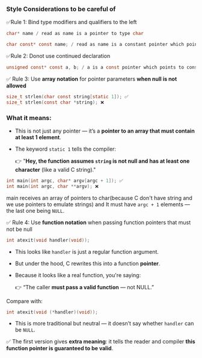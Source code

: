 ### Style Considerations to be careful of  
✅Rule 1:  Bind type modifiers and qualifiers to the left

```c
char* name / read as name is a pointer to type char

char const* const name; / read as name is a constant pointer which points to a constant char
```

✅Rule 2:  Donot use continued declaration

```c
unsigned const* const a, b; / a is a const pointer which points to constant unsigned int |const* const a| while b is a unsigned int |unsigned b|
```

✅ Rule 3: Use **array notation** for pointer parameters **when null is not allowed**

```c
size_t strlen(char const string[static 1]); ✅
size_t strlen(const char *string); ❌
```

### What it means:

- This is not just any pointer — it’s a **pointer to an array that must contain at least 1 element**.
- The keyword `static 1` tells the compiler:
    
    👉 "**Hey, the function assumes `string` is not null and has at least one character** (like a valid C string)."
    
```c
int main(int argc, char* argv[argc + 1]); ✅
int main(int argc, char **argv); ❌
```
main receives an array of pointers to char(because C don't have string and we use pointers to emulate strings) and 
It must have `argc + 1` elements — the last one being `NULL`.

✅ Rule 4: Use **function notation** when passing function pointers that must not be null

```c
int atexit(void handler(void));
```

- This looks like `handler` is just a regular function argument.
- But under the hood, C rewrites this into a function **pointer**.
- Because it looks like a real function, you're saying:
    
    👉 “The caller **must pass a valid function** — not NULL.”
    

Compare with:

```c
int atexit(void (*handler)(void));
```

- This is more traditional but neutral — it doesn’t say whether `handler` can be `NULL`.

✅ The first version gives **extra meaning**: it tells the reader and compiler **this function pointer is guaranteed to be valid**.
